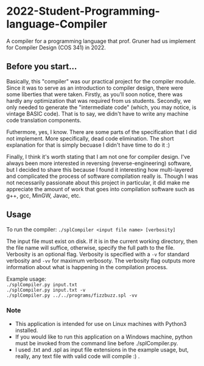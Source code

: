 # 2022-Student-Programming-language-Compiler
A compiler for a programming language that prof. Gruner had us implement for Compiler Design (COS 341) in 2022.

## Before you start...
Basically, this "compiler" was our practical project for the compiler module. Since it was to serve as an introduction to compiler design,
there were some liberties that were taken. Firstly, as you'll soon notice, there was hardly any optimization that was required from us students.
Secondly, we only needed to generate the "intermediate code" (which, you may notice, is vintage BASIC code). That is to say, we didn't have to write any 
machine code translation components. 

Futhermore, yes, I know. There are some parts of the specification that I did not implement. More specifically, dead code elimination. 
The short explanation for that is simply becuase I didn't have time to do it :)

Finally, I think it's worth stating that I am not one for compiler design. I've always been more interested in reversing (reverse-engineering) software, 
but I decided to share this because I found it interesting how multi-layered and complicated the process of software compilation really is.
Though I was not necessarily passionate about this project in particular, it did make me appreciate the amount of work that goes into compilation software such 
as g++, gcc, MinGW, Javac, etc. 

## Usage 
To run the compiler:
```./splCompiler <input file name> [verbosity]```

The input file must exist on disk. If it is in the current working directory, then the file name
will suffice, otherwise, specify the full path to the file. Verbosity is an optional flag.
Verbosity is specified with a ```-v``` for standard verbosity and ```-vv``` for maximum verbosoty.
The verbosity flag outputs more information about what is happening in the compilation process.

Example usage:<br/>
    ```./splCompiler.py input.txt```<br/>
    ```./splCompiler.py input.txt -v```<br/>
    ```./splCompiler.py ../../programs/fizzbuzz.spl -vv```<br/>


### Note
  - This application is intended for use on Linux machines with Python3 installed. 
  - If you would like to run this application on a Windows machine, python must be 
    invoked from the command line before ./splCompiler.py. 
  - I used .txt and .spl as input file extensions in the example usage, but, really, any text file with valid code will compile :) .
    
